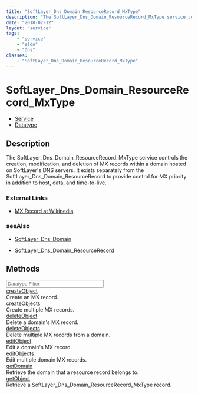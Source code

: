 ```yaml
---
title: "SoftLayer_Dns_Domain_ResourceRecord_MxType"
description: "The SoftLayer_Dns_Domain_ResourceRecord_MxType service controls the creation, modification, and deletion of MX records w... "
date: "2018-02-12"
layout: "service"
tags:
    - "service"
    - "sldn"
    - "Dns"
classes:
    - "SoftLayer_Dns_Domain_ResourceRecord_MxType"
---
```

# SoftLayer_Dns_Domain_ResourceRecord_MxType
<div id='service-datatype'>
    <ul id='sldn-reference-tabs'>
    <li id='service'> <a href='/reference/services/SoftLayer_Dns_Domain_ResourceRecord_MxType' >Service</a></li>    <li id='datatype'> <a href='/reference/datatypes/SoftLayer_Dns_Domain_ResourceRecord_MxType' >Datatype</a></li>
    </ul>
</div>

## Description
The SoftLayer_Dns_Domain_ResourceRecord_MxType service controls the creation, modification, and deletion of MX records within a domain hosted on SoftLayer's DNS servers. It exists separately from the SoftLayer_Dns_Domain_ResourceRecord to provide control for MX priority in addition to host, data, and time-to-live. 

### External Links


* [MX Record at Wikipedia](http://en.wikipedia.org/wiki/MX_record)




### seeAlso

* [SoftLayer_Dns_Domain](/reference/datatypes/SoftLayer_Dns_Domain )


* [SoftLayer_Dns_Domain_ResourceRecord](/reference/datatypes/SoftLayer_Dns_Domain_ResourceRecord )


        
<div id="properties" class="content">
    <h2>Methods</h2>
    <div class="view-filters">
        <div class="clearfix">
            <div class="search-input-box">
                <input placeholder="Datatype Filter" onkeyup="titleSearch(inputId='edit-combine', divId='method-div', elementClass='method-row')" 
                    type="text" id="edit-combine" value="" size="30" maxlength="128" class="form-text">
            </div>
        </div>
    </div>
    <div id="method-div">
            <div class="method-row">
                        <span class='view-field-title'><a href='/reference/services/SoftLayer_Dns_Domain_ResourceRecord_MxType/createObject'> createObject</a> </span>
            <div class='views-field-body'>Create an MX record.</div>
        </div>
            <div class="method-row">
                        <span class='view-field-title'><a href='/reference/services/SoftLayer_Dns_Domain_ResourceRecord_MxType/createObjects'> createObjects</a> </span>
            <div class='views-field-body'>Create multiple MX records.</div>
        </div>
            <div class="method-row">
                        <span class='view-field-title'><a href='/reference/services/SoftLayer_Dns_Domain_ResourceRecord_MxType/deleteObject'> deleteObject</a> </span>
            <div class='views-field-body'>Delete a domain's MX record.</div>
        </div>
            <div class="method-row">
                        <span class='view-field-title'><a href='/reference/services/SoftLayer_Dns_Domain_ResourceRecord_MxType/deleteObjects'> deleteObjects</a> </span>
            <div class='views-field-body'>Delete multiple MX records from a domain.</div>
        </div>
            <div class="method-row">
                        <span class='view-field-title'><a href='/reference/services/SoftLayer_Dns_Domain_ResourceRecord_MxType/editObject'> editObject</a> </span>
            <div class='views-field-body'>Edit a domain's MX record.</div>
        </div>
            <div class="method-row">
                        <span class='view-field-title'><a href='/reference/services/SoftLayer_Dns_Domain_ResourceRecord_MxType/editObjects'> editObjects</a> </span>
            <div class='views-field-body'>Edit multiple domain MX records.</div>
        </div>
            <div class="method-row">
                        <span class='view-field-title'><a href='/reference/services/SoftLayer_Dns_Domain_ResourceRecord_MxType/getDomain'> getDomain</a> </span>
            <div class='views-field-body'>Retrieve the domain that a resource record belongs to.</div>
        </div>
            <div class="method-row">
                        <span class='view-field-title'><a href='/reference/services/SoftLayer_Dns_Domain_ResourceRecord_MxType/getObject'> getObject</a> </span>
            <div class='views-field-body'>Retrieve a SoftLayer_Dns_Domain_ResourceRecord_MxType record.</div>
        </div>
        </div>
</div>

